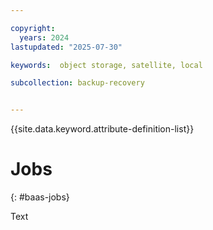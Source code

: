 ```yaml
---

copyright:
  years: 2024
lastupdated: "2025-07-30"

keywords:  object storage, satellite, local

subcollection: backup-recovery


---
```


{{site.data.keyword.attribute-definition-list}}

# Jobs
{: #baas-jobs}

Text
